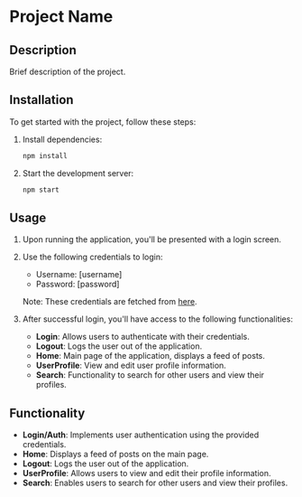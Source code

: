 # Project Name

## Description

Brief description of the project.

## Installation

To get started with the project, follow these steps:

1. Install dependencies:
    ```bash
    npm install
    ```

2. Start the development server:
    ```bash
    npm start
    ```

## Usage

1. Upon running the application, you'll be presented with a login screen.

2. Use the following credentials to login:
   - Username: [username]
   - Password: [password]

   Note: These credentials are fetched from [here](https://dummyjson.com/users).

3. After successful login, you'll have access to the following functionalities:

   - **Login**: Allows users to authenticate with their credentials.
   - **Logout**: Logs the user out of the application.
   - **Home**: Main page of the application, displays a feed of posts.
   - **UserProfile**: View and edit user profile information.
   - **Search**: Functionality to search for other users and view their profiles.

## Functionality

- **Login/Auth**: Implements user authentication using the provided credentials.
- **Home**: Displays a feed of posts on the main page.
- **Logout**: Logs the user out of the application.
- **UserProfile**: Allows users to view and edit their profile information.
- **Search**: Enables users to search for other users and view their profiles.

